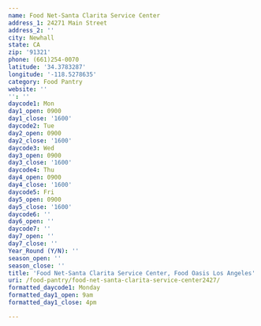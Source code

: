 ```yaml
---
name: Food Net-Santa Clarita Service Center
address_1: 24271 Main Street
address_2: ''
city: Newhall
state: CA
zip: '91321'
phone: (661)254-0070
latitude: '34.3783287'
longitude: '-118.5278635'
category: Food Pantry
website: ''
'': ''
daycode1: Mon
day1_open: 0900
day1_close: '1600'
daycode2: Tue
day2_open: 0900
day2_close: '1600'
daycode3: Wed
day3_open: 0900
day3_close: '1600'
daycode4: Thu
day4_open: 0900
day4_close: '1600'
daycode5: Fri
day5_open: 0900
day5_close: '1600'
daycode6: ''
day6_open: ''
daycode7: ''
day7_open: ''
day7_close: ''
Year_Round (Y/N): ''
season_open: ''
season_close: ''
title: 'Food Net-Santa Clarita Service Center, Food Oasis Los Angeles'
uri: /food-pantry/food-net-santa-clarita-service-center2427/
formatted_daycode1: Monday
formatted_day1_open: 9am
formatted_day1_close: 4pm

---
```

